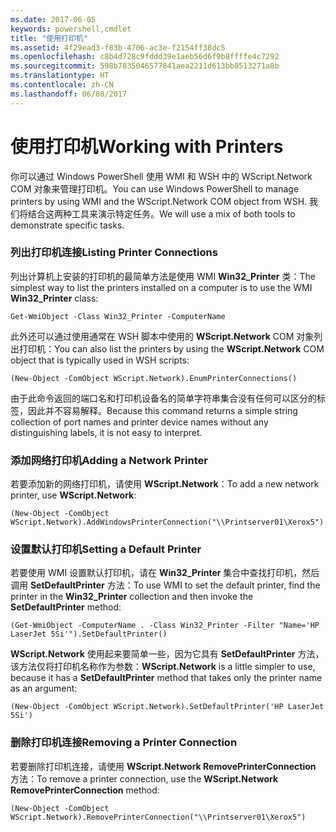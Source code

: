 ```yaml
---
ms.date: 2017-06-05
keywords: powershell,cmdlet
title: "使用打印机"
ms.assetid: 4f29ead3-f83b-4706-ac3e-f2154ff38dc5
ms.openlocfilehash: c8b4d728c9fddd39e1aeb56d6f9b8ffffe4c7292
ms.sourcegitcommit: 598b7835046577841aea2211d613bb8513271a8b
ms.translationtype: HT
ms.contentlocale: zh-CN
ms.lasthandoff: 06/08/2017
---
```

# <a name="working-with-printers"></a><span data-ttu-id="eee03-103">使用打印机</span><span class="sxs-lookup"><span data-stu-id="eee03-103">Working with Printers</span></span>
<span data-ttu-id="eee03-104">你可以通过 Windows PowerShell 使用 WMI 和 WSH 中的 WScript.Network COM 对象来管理打印机。</span><span class="sxs-lookup"><span data-stu-id="eee03-104">You can use Windows PowerShell to manage printers by using WMI and the WScript.Network COM object from WSH.</span></span> <span data-ttu-id="eee03-105">我们将结合这两种工具来演示特定任务。</span><span class="sxs-lookup"><span data-stu-id="eee03-105">We will use a mix of both tools to demonstrate specific tasks.</span></span>

### <a name="listing-printer-connections"></a><span data-ttu-id="eee03-106">列出打印机连接</span><span class="sxs-lookup"><span data-stu-id="eee03-106">Listing Printer Connections</span></span>
<span data-ttu-id="eee03-107">列出计算机上安装的打印机的最简单方法是使用 WMI **Win32_Printer** 类：</span><span class="sxs-lookup"><span data-stu-id="eee03-107">The simplest way to list the printers installed on a computer is to use the WMI **Win32_Printer** class:</span></span>

```
Get-WmiObject -Class Win32_Printer -ComputerName
```

<span data-ttu-id="eee03-108">此外还可以通过使用通常在 WSH 脚本中使用的 **WScript.Network** COM 对象列出打印机：</span><span class="sxs-lookup"><span data-stu-id="eee03-108">You can also list the printers by using the **WScript.Network** COM object that is typically used in WSH scripts:</span></span>

```
(New-Object -ComObject WScript.Network).EnumPrinterConnections()
```

<span data-ttu-id="eee03-109">由于此命令返回的端口名和打印机设备名的简单字符串集合没有任何可以区分的标签，因此并不容易解释。</span><span class="sxs-lookup"><span data-stu-id="eee03-109">Because this command returns a simple string collection of port names and printer device names without any distinguishing labels, it is not easy to interpret.</span></span>

### <a name="adding-a-network-printer"></a><span data-ttu-id="eee03-110">添加网络打印机</span><span class="sxs-lookup"><span data-stu-id="eee03-110">Adding a Network Printer</span></span>
<span data-ttu-id="eee03-111">若要添加新的网络打印机，请使用 **WScript.Network**：</span><span class="sxs-lookup"><span data-stu-id="eee03-111">To add a new network printer, use **WScript.Network**:</span></span>

```
(New-Object -ComObject WScript.Network).AddWindowsPrinterConnection("\\Printserver01\Xerox5")
```

### <a name="setting-a-default-printer"></a><span data-ttu-id="eee03-112">设置默认打印机</span><span class="sxs-lookup"><span data-stu-id="eee03-112">Setting a Default Printer</span></span>
<span data-ttu-id="eee03-113">若要使用 WMI 设置默认打印机，请在 **Win32_Printer** 集合中查找打印机，然后调用 **SetDefaultPrinter** 方法：</span><span class="sxs-lookup"><span data-stu-id="eee03-113">To use WMI to set the default printer, find the printer in the **Win32_Printer** collection and then invoke the **SetDefaultPrinter** method:</span></span>

```
(Get-WmiObject -ComputerName . -Class Win32_Printer -Filter "Name='HP LaserJet 5Si'").SetDefaultPrinter()
```

<span data-ttu-id="eee03-114">**WScript.Network** 使用起来要简单一些，因为它具有 **SetDefaultPrinter** 方法，该方法仅将打印机名称作为参数：</span><span class="sxs-lookup"><span data-stu-id="eee03-114">**WScript.Network** is a little simpler to use, because it has a **SetDefaultPrinter** method that takes only the printer name as an argument:</span></span>

```
(New-Object -ComObject WScript.Network).SetDefaultPrinter('HP LaserJet 5Si')
```

### <a name="removing-a-printer-connection"></a><span data-ttu-id="eee03-115">删除打印机连接</span><span class="sxs-lookup"><span data-stu-id="eee03-115">Removing a Printer Connection</span></span>
<span data-ttu-id="eee03-116">若要删除打印机连接，请使用 **WScript.Network RemovePrinterConnection** 方法：</span><span class="sxs-lookup"><span data-stu-id="eee03-116">To remove a printer connection, use the **WScript.Network RemovePrinterConnection** method:</span></span>

```
(New-Object -ComObject WScript.Network).RemovePrinterConnection("\\Printserver01\Xerox5")
```

